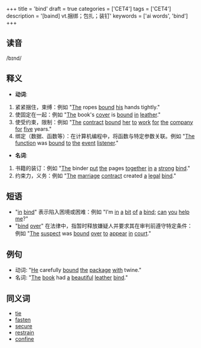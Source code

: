 +++
title = 'bind'
draft = true
categories = ['CET4']
tags = ['CET4']
description = '[baind] vt.捆绑；包扎；装钉'
keywords = ['ai words', 'bind']
+++

## 读音
/bɪnd/

## 释义
- **动词**:
1. 紧紧捆住，束缚：例如 "[The](/post/the/) ropes [bound](/post/bound/) [his](/post/his/) hands tightly."
2. 使固定在一起：例如 "[The](/post/the/) book's [cover](/post/cover/) is [bound](/post/bound/) [in](/post/in/) [leather](/post/leather/)."
3. 使受约束，限制：例如 "[The](/post/the/) [contract](/post/contract/) [bound](/post/bound/) [her](/post/her/) [to](/post/to/) [work](/post/work/) [for](/post/for/) [the](/post/the/) [company](/post/company/) [for](/post/for/) [five](/post/five/) years."
4. 绑定（数据、函数等）：在计算机编程中，将函数与特定参数关联。例如 "[The](/post/the/) [function](/post/function/) was [bound](/post/bound/) [to](/post/to/) [the](/post/the/) [event](/post/event/) [listener](/post/listener/)."

- **名词**:
1. 书籍的装订：例如 "[The](/post/the/) binder [put](/post/put/) [the](/post/the/) pages [together](/post/together/) [in](/post/in/) [a](/post/a/) [strong](/post/strong/) [bind](/post/bind/)."
2. 约束力，义务：例如 "[The](/post/the/) [marriage](/post/marriage/) [contract](/post/contract/) created [a](/post/a/) [legal](/post/legal/) [bind](/post/bind/)."

## 短语
- "[in](/post/in/) [bind](/post/bind/)" 表示陷入困境或困难：例如 "I'm [in](/post/in/) [a](/post/a/) [bit](/post/bit/) [of](/post/of/) [a](/post/a/) [bind](/post/bind/); [can](/post/can/) [you](/post/you/) [help](/post/help/) [me](/post/me/)?"
- "[bind](/post/bind/) [over](/post/over/)" 在法律中，指暂时释放嫌疑人并要求其在审判前遵守特定条件：例如 "[The](/post/the/) [suspect](/post/suspect/) was [bound](/post/bound/) [over](/post/over/) [to](/post/to/) [appear](/post/appear/) [in](/post/in/) [court](/post/court/)."

## 例句
- 动词: "[He](/post/he/) carefully [bound](/post/bound/) [the](/post/the/) [package](/post/package/) [with](/post/with/) twine."
- 名词: "[The](/post/the/) [book](/post/book/) had [a](/post/a/) [beautiful](/post/beautiful/) [leather](/post/leather/) [bind](/post/bind/)."

## 同义词
- [tie](/post/tie/)
- [fasten](/post/fasten/)
- [secure](/post/secure/)
- [restrain](/post/restrain/)
- [confine](/post/confine/)
